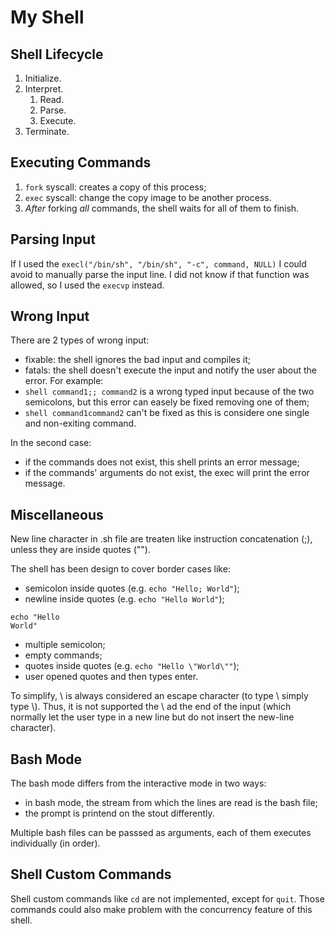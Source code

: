 # My Shell

## Shell Lifecycle

1. Initialize.
2. Interpret.
    1. Read.
    2. Parse.
    3. Execute.
3. Terminate.

## Executing Commands

1. `fork` syscall: creates a copy of this process;
2. `exec` syscall: change the copy image to be another process.
3. *After* forking *all* commands, the shell waits for all of them to finish.

## Parsing Input

If I used the `execl("/bin/sh", "/bin/sh", "-c", command, NULL)` I could avoid to manually parse the input line. I did not know if that function was allowed, so I used the `execvp` instead.

## Wrong Input

There are 2 types of wrong input:

- fixable: the shell ignores the bad input and compiles it;
- fatals: the shell doesn't execute the input and notify the user about the error.
For example:
- `shell command1;; command2` is a wrong typed input because of the two semicolons, but this error can easely be fixed removing one of them;
- `shell command1command2` can't be fixed as this is considere one single and non-exiting command.

In the second case:

- if the commands does not exist, this shell prints an error message;
- if the commands' arguments do not exist, the exec will print the error message.

## Miscellaneous

New line character in .sh file are treaten like instruction concatenation (;), unless they are inside quotes ("").

The shell has been design to cover border cases like:

- semicolon inside quotes (e.g. `echo "Hello; World"`);
- newline inside quotes (e.g. `echo "Hello World"`);

```Shell
echo "Hello
World"
```

- multiple semicolon;
- empty commands;
- quotes inside quotes (e.g. `echo "Hello \"World\""`);
- user opened quotes and then types enter.

To simplify, \ is always considered an escape character (to type \ simply type \\). Thus, it is not supported the \ ad the end of the input (which normally let the user type in a new line but do not insert the new-line character).

## Bash Mode

The bash mode differs from the interactive mode in two ways:

- in bash mode, the stream from which the lines are read is the bash file;
- the prompt is printend on the stout differently.

Multiple bash files can be passsed as arguments, each of them executes individually (in order).

## Shell Custom Commands

Shell custom commands like `cd` are not implemented, except for `quit`. Those commands could also make problem with the concurrency feature of this shell.
